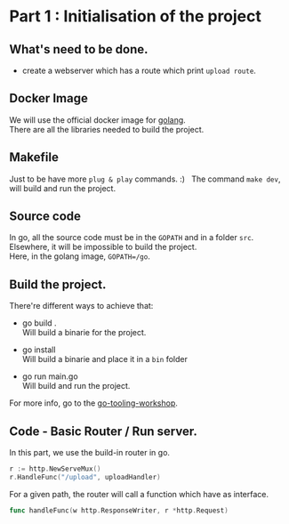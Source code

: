 # Part 1 : Initialisation of the project

## What's need to be done.

 - create a webserver which has a route which print `upload route`.

## Docker Image

We will use the official docker image for [golang](https://hub.docker.com/_/golang/).  
There are all the libraries needed to build the project.  

## Makefile

Just to be have more `plug & play` commands. :)  
The command `make dev`, will build and run the project.  

## Source code

In go, all the source code must be in the `GOPATH` and in a folder `src`.  
Elsewhere, it will be impossible to build the project.  
Here, in the golang image, `GOPATH=/go`.  

 ## Build the project.

There're different ways to achieve that:

 - go build .  
 Will build a binarie for the project.

 - go install  
 Will build a binarie and place it in a `bin` folder

 - go run main.go  
 Will build and run the project.

 For more info, go to the [go-tooling-workshop](https://github.com/campoy/go-tooling-workshop/tree/master/2-building-artifacts).

 ## Code - Basic Router / Run server. 

 In this part, we use the build-in router in go.

 ```go
r := http.NewServeMux()
r.HandleFunc("/upload", uploadHandler)
 ```

 For a given path, the router will call a function which have as interface.

 ```go
func handleFunc(w http.ResponseWriter, r *http.Request)
 ```
 
